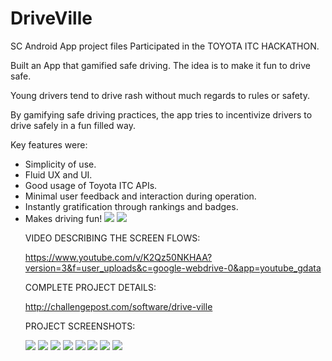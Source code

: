 # DriveVille
SC Android App project files 
Participated in the TOYOTA ITC HACKATHON.

Built an App that gamified safe driving. The idea is to make it fun to drive safe.

Young drivers tend to drive rash without much regards to rules or safety.

By gamifying safe driving practices, the app tries to incentivize drivers to drive safely in a fun filled way.

Key features were:
<ul>
  <li>Simplicity of use.</li>
  <li>Fluid UX and UI.</li>
  <li>Good usage of Toyota ITC APIs.</li>
  <li>Minimal user feedback and interaction during operation.</li>
  <li>Instantly gratification through rankings and badges.</li>
  <li>Makes driving fun!
 
<img src="https://chaibytesdotcom.files.wordpress.com/2014/12/screen-shot-2016-02-22-at-7-57-48-pm.png?w=980"/>

<img src="https://chaibytesdotcom.files.wordpress.com/2014/12/screen-shot-2016-02-22-at-8-18-31-pm.png?w=980"/>

VIDEO DESCRIBING THE SCREEN FLOWS:

https://www.youtube.com/v/K2Qz50NKHAA?version=3&f=user_uploads&c=google-webdrive-0&app=youtube_gdata

COMPLETE PROJECT DETAILS:

http://challengepost.com/software/drive-ville

PROJECT SCREENSHOTS:

<img src="https://chaibytesdotcom.files.wordpress.com/2014/12/c5b06-screen1.png?w=960&h=624"/>
<img src="https://chaibytesdotcom.files.wordpress.com/2014/12/25bff-screen3.png?w=960&h=626"/>
<img src="https://chaibytesdotcom.files.wordpress.com/2014/12/2b755-screen2.png?w=960&h=626"/>
<img src="https://chaibytesdotcom.files.wordpress.com/2014/12/04ba8-screen4.png?w=960&h=618"/>
<img src="https://chaibytesdotcom.files.wordpress.com/2014/12/c4006-screen5.png?w=960&h=624"/>
<img src="https://chaibytesdotcom.files.wordpress.com/2014/12/3d0b2-screen6.png?w=960&h=626"/>
<img src="https://chaibytesdotcom.files.wordpress.com/2014/12/31b37-screen7.png?w=960&h=624"/>
<img src="https://chaibytesdotcom.files.wordpress.com/2014/12/b374f-screen8.png?w=960&h=622"/>
